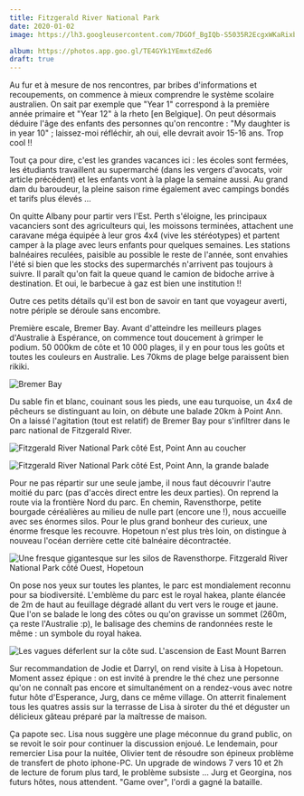 ```yaml
---
title: Fitzgerald River National Park
date: 2020-01-02
image: https://lh3.googleusercontent.com/7DGOf_BgIQb-S5035R2EcgxWKaRixb_P1CHtzubxGT_9-he1w_pD6F8iZGyfkcZDjoLhwjljImpdhcA6VT8yqq9xwkoGXMQexJ86LYu4WQ5w_UpNU7NZJLUq4BmDbOQvqHKeGNFNX2c

album: https://photos.app.goo.gl/TE4GYk1YEmxtdZed6
draft: true
---
```


Au fur et à mesure de nos rencontres, par bribes d'informations et recoupements, on commence à mieux comprendre le système scolaire australien. On sait par exemple que "Year 1" correspond à la première année primaire et "Year 12" à la rheto [en Belgique]. On peut désormais déduire l'âge des enfants des personnes qu'on rencontre : "My daughter is in year 10" ; laissez-moi réfléchir, ah oui, elle devrait avoir 15-16 ans. Trop cool !!

Tout ça pour dire, c'est les grandes vacances ici : les écoles sont fermées, les étudiants travaillent au supermarché (dans les vergers d'avocats, voir article précédent) et les enfants vont à la plage la semaine aussi. Au grand dam du baroudeur, la pleine saison rime également avec campings bondés et tarifs plus élevés ...

On quitte Albany pour partir vers l'Est. Perth s'éloigne, les principaux vacanciers sont des agriculteurs qui, les moissons terminées, attachent une caravane méga équipée à leur gros 4x4 (vive les stéréotypes) et partent camper à la plage avec leurs enfants pour quelques semaines. Les stations balnéaires reculées, paisible au possible le reste de l'année, sont envahies l'été si bien que les stocks des supermarchés n'arrivent pas toujours à suivre. Il paraît qu'on fait la queue quand le camion de bidoche arrive à destination. Et oui, le barbecue à gaz est bien une institution !!

Outre ces petits détails qu'il est bon de savoir en tant que voyageur averti, notre périple se déroule sans encombre.

Première escale, Bremer Bay. Avant d'atteindre les meilleurs plages d'Australie à Espérance, on commence tout doucement à grimper le podium. 50 000km de côte et 10 000 plages, il y en pour tous les goûts et toutes les couleurs en Australie. Les 70kms  de plage belge paraissent bien rikiki. 

![Bremer Bay](https://lh3.googleusercontent.com/a3osXlh3PUSkKx6h0puzc6dAJ2GmAgLuJXTSRjmhkuS4jpt3WhVNn3N1o-bnIXijWUVbesHJZuUTy-UI84kgFh5C8QqNJHyqGnszJu6SDSidb_IixpgRuEWTMlHYSo3UQXx4wmvq388)

Du sable fin et blanc, couinant sous les pieds, une eau turquoise, un 4x4 de pêcheurs se distinguant au loin, on débute une balade 20km à Point Ann. On a laissé l'agitation (tout est relatif) de Bremer Bay pour  s'infiltrer dans le parc national de Fitzgerald River.

![Fitzgerald River National Park côté Est, Point Ann au coucher](https://lh3.googleusercontent.com/Q-zKNyDByH1RCQwC9SDxIFZM6WQFs_yzDgwTm7lVTtT2Gjp4YuMows-KxNLIb1KQwMWwCKoOyD2lZGspp7oyOCQJU75OWmu6XMXQHJVPIprh-Rm-NV-wvPrlNWi5w14kuYG55ev-HW4)

![Fitzgerald River National Park côté Est, Point Ann, la grande balade](https://lh3.googleusercontent.com/onpzuyYTGbnjhKVWTSxJZph3Yn9ut2OdVF7p8umRmnj75MQDmKrKtpigW_xYTwFu4396HtVe7N8UnmmF1abgUlf1LSg49jWrTSmXlvY8r0pzXHwuMfppRtCwhULPU47STsigFoOtetw)

Pour ne pas répartir sur une seule jambe, il nous faut découvrir l'autre moitié du parc (pas d'accès direct entre les deux parties). On reprend la route via la frontière Nord du parc. En chemin, Ravensthorpe, petite bourgade céréalières au milieu de nulle part (encore une !), nous accueille avec ses énormes silos. Pour le plus grand bonheur des curieux, une énorme fresque les recouvre. Hopetoun n'est plus très loin, on distingue à nouveau l'océan derrière cette cité balnéaire décontractée.

![Une fresque gigantesque sur les silos de Ravensthorpe. Fitzgerald River National Park côté Ouest, Hopetoun](https://lh3.googleusercontent.com/8PHy7AaXYKef3sR591xczLS2uyaiKRWNNqff-ke9KRjzhSew9ISSYVmwAvwJrd26CA4EKdzxSchtWexySQQ0gxmQk9ASUakcH_xA0L12bleo-82miUIZ_FesTW9YdkK5xOR_icl8FdA)

On pose nos yeux sur toutes les plantes, le parc est mondialement reconnu pour sa biodiversité. L'emblème du parc est le royal hakea, plante élancée de 2m de haut au feuillage dégradé allant du vert vers le rouge et jaune. Que l'on se balade le long des côtes ou qu'on gravisse un sommet (260m, ça reste l'Australie :p), le balisage des chemins de randonnées reste le même : un symbole du royal hakea. 

![Les vagues déferlent sur la côte sud. L'ascension de East Mount Barren](https://lh3.googleusercontent.com/i6I6wGvp-aDiknCgNO-SO4eHwExRftNSTH9kZVkuXNhjIylEnD8mbAmUH_qio8F2PB8nwKeFvRFUmRI4qd2TN-BB87LHf-1a1OPv5xCiWRk7NioLSlSAcddn1FJG0FyM1KRbHU_YxWA)

Sur recommandation de Jodie et Darryl, on rend visite à Lisa à Hopetoun. Moment assez épique : on est invité à prendre le thé chez une personne qu'on ne connaît pas encore et simultanément on a rendez-vous avec notre futur hôte d'Esperance, Jurg,  dans ce même village. On atterrit finalement tous les quatres assis sur la terrasse de Lisa à siroter du thé et déguster un délicieux gâteau préparé par la maîtresse de maison.

Ça papote sec. Lisa nous suggère une plage méconnue du grand public, on se revoit le soir pour continuer la discussion enjoué. Le lendemain, pour remercier Lisa pour la nuitée, Olivier tent de résoudre son épineux problème de transfert de photo iphone-PC. Un upgrade de windows 7 vers 10 et 2h de lecture de forum plus tard, le problème subsiste ... Jurg et Georgina, nos futurs hôtes, nous attendent. "Game over", l'ordi a gagné la bataille.
